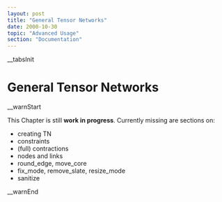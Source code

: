 ```yaml
---
layout: post
title: "General Tensor Networks"
date: 2000-10-30
topic: "Advanced Usage"
section: "Documentation"
---
```

__tabsInit
# General Tensor Networks

__warnStart

This Chapter is still **work in progress**.
Currently missing are sections on:
* creating TN
* constraints
* (full) contractions
* nodes and links
* round_edge, move_core
* fix_mode, remove_slate, resize_mode
* sanitize

__warnEnd
